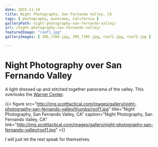 ```yaml
---
date: 2015-11-19
title: Night Photography, San Fernando Valley, CA
tags: [ photography, panorama, California ]
galleryPath: night-photography-san-fernando-valley/
url: /night-photography-san-fernando-valley/
featuredImage: "roof1.jpg"
galleryImages: [ IMG_7304.jpg, IMG_7305.jpg, roof1.jpg, roof2.jpg ]

---
```


# Night Photography over San Fernando Valley

A light dressed up and stitched together panorama of the valley. This overlooks the [Warner Center](https://en.wikipedia.org/wiki/Warner_Center,_Los_Angeles).



{{< figure src="http://img.scotttactical.com/images/gallery/night-photography-san-fernando-valley/thumbs/roof1.jpg" title="Night Photography, San Fernando Valley, CA" caption="Night Photography, San Fernando Valley, CA" link="http://img.scotttactical.com/images/gallery/night-photography-san-fernando-valley/roof1.jpg" >}}


I will just let the rest speak for themselves.
